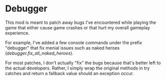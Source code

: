 # Debugger
This mod is meant to patch away bugs I've encountered while playing the game that either cause game crashes or that hurt my overall gameplay experience.

For example, I've added a few console commands under the prefix "debugger" that fix menial issues such as naked heroes (*debugger.fix_all_naked_heroes*).

For most patches, I don't actually "fix" the bugs because that's better left to the actual developers.
Rather, I simply wrap the original methods in try catches and return a fallback value should an exception occur.
